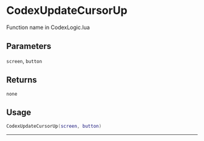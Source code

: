 # CodexUpdateCursorUp
Function name in CodexLogic.lua
## Parameters
`screen`, `button`
## Returns
`none`
## Usage
```lua
CodexUpdateCursorUp(screen, button)
```
---
